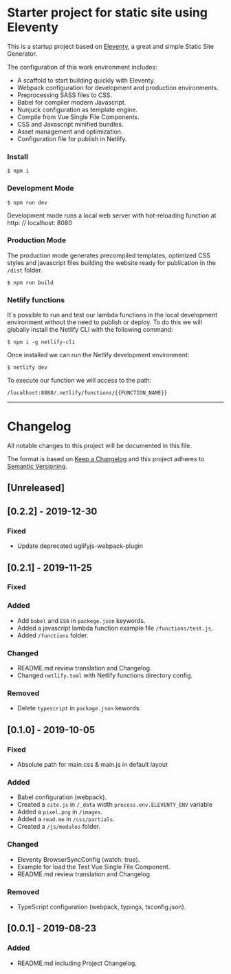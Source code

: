 # Starter project for static site using Eleventy

This is a startup project based on [Eleventy](https://www.11ty.io), a great and simple Static Site Generator.

The configuration of this work environment includes:

- A scaffold to start building quickly with Eleventy.
- Webpack configuration for development and production environments.
- Preprocessing SASS files to CSS.
- Babel for compiler modern Javascript.
- Nunjuck configuration as template engine.
- Compile from Vue Single File Components.
- CSS and Javascript minified bundles.
- Asset management and optimization.
- Configuration file for publish in Netlify.



### Install

```
$ npm i
```

### Development Mode

```
$ npm run dev
```

Development mode runs a local web server with hot-reloading function at http: // localhost: 8080

### Production Mode

The production mode generates precompiled templates, optimized CSS styles and javascript files building the website ready for publication in the ```/dist``` folder.

```
$ npm run build
```

### Netlify functions

It´s possible to run and test our lambda functions in the local development environment without the need to publish or deploy. To do this we will globally install the Netlify CLI with the following command:

```
$ npm i -g netlify-cli
```

Once installed we can run the Netlify development environment:

```
$ netlify dev
```

To execute our function we will access to the path:

```
/localhost:8888/.netlify/functions/{{FUNCTION_NAME}}
```

---

# Changelog

All notable changes to this project will be documented in this file.

The format is based on [Keep a Changelog](http://keepachangelog.com/en/1.0.0/)
and this project adheres to [Semantic Versioning](http://semver.org/spec/v2.0.0.html).


## [Unreleased]

## [0.2.2] - 2019-12-30

### Fixed
- Update deprecated uglifyjs-webpack-plugin

## [0.2.1] - 2019-11-25

### Fixed

### Added
- Add `babel` and `ES6` in `packege.json` keywords.
- Added a javascript lambda function example file `/functions/test.js`.
- Added `/functions` folder.

### Changed
- README.md review translation and Changelog.
- Changed `netlify.toml` with Netlify functions directory config.

### Removed
- Delete `typescript` in `package.json` kewords.

## [0.1.0] - 2019-10-05

### Fixed
- Absolute path for main.css & main.js in default layout

### Added
- Babel configuration (webpack).
- Created a `site.js` in `/_data` width `process.env.ELEVENTY_ENV` variable
- Added a `pixel.png` in `/images`.
- Added a `read.me` in `/css/partials`.
- Created a `/js/modules` folder.

### Changed
- Eleventy BrowserSyncConfig (watch: true).
- Example for load the Test Vue Single File Component.
- README.md review translation and Changelog.

### Removed
- TypeScript configuration (webpack, typings, tsconfig.json).

## [0.0.1] - 2019-08-23

### Added
- README.md including Project Changelog.